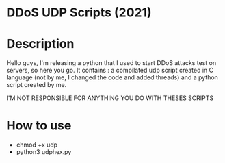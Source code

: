 # DDoS UDP Scripts (2021)

# Description 
Hello guys, I'm releasing a python that I used to start DDoS attacks test on servers, so here you go. It contains : a compilated udp script created in C language (not by me, I changed the code and added threads) and a python script created by me.


I'M NOT RESPONSIBLE FOR ANYTHING YOU DO WITH THESES SCRIPTS



# How to use
- chmod +x udp
- python3 udphex.py
